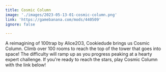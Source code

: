 ```yaml
---
title: Cosmic Column
image: './images/2023-05-13-01-cosmic-column.png'
link: 'https://gamebanana.com/mods/440509'
ignore: false

---
```


A reimagining of 100trap by Alice2O3, Cookiedude brings us Cosmic Column. Climb over 100 rooms to reach the top of the tower that goes into space! The difficulty will ramp up as you progress peaking at a hearty expert challenge. If you're ready to reach the stars, play Cosmic Column with the link below!
